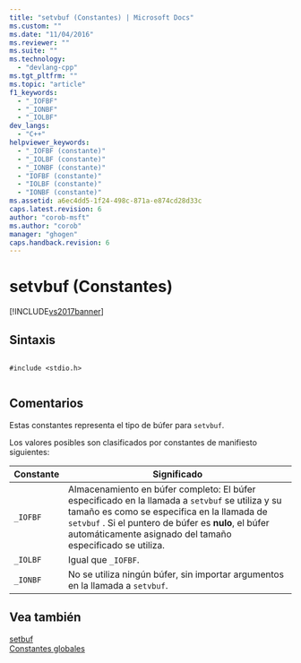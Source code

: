 ```yaml
---
title: "setvbuf (Constantes) | Microsoft Docs"
ms.custom: ""
ms.date: "11/04/2016"
ms.reviewer: ""
ms.suite: ""
ms.technology: 
  - "devlang-cpp"
ms.tgt_pltfrm: ""
ms.topic: "article"
f1_keywords: 
  - "_IOFBF"
  - "_IONBF"
  - "_IOLBF"
dev_langs: 
  - "C++"
helpviewer_keywords: 
  - "_IOFBF (constante)"
  - "_IOLBF (constante)"
  - "_IONBF (constante)"
  - "IOFBF (constante)"
  - "IOLBF (constante)"
  - "IONBF (constante)"
ms.assetid: a6ec4dd5-1f24-498c-871a-e874cd28d33c
caps.latest.revision: 6
author: "corob-msft"
ms.author: "corob"
manager: "ghogen"
caps.handback.revision: 6
---
```

# setvbuf (Constantes)
[!INCLUDE[vs2017banner](../assembler/inline/includes/vs2017banner.md)]

## Sintaxis  
  
```  
  
#include <stdio.h>  
  
```  
  
## Comentarios  
 Estas constantes representa el tipo de búfer para `setvbuf`.  
  
 Los valores posibles son clasificados por constantes de manifiesto siguientes:  
  
|Constante|Significado|  
|---------------|-----------------|  
|`_IOFBF`|Almacenamiento en búfer completo: El búfer especificado en la llamada a `setvbuf` se utiliza y su tamaño es como se especifica en la llamada de `setvbuf` .  Si el puntero de búfer es **nulo**, el búfer automáticamente asignado del tamaño especificado se utiliza.|  
|`_IOLBF`|Igual que `_IOFBF`.|  
|`_IONBF`|No se utiliza ningún búfer, sin importar argumentos en la llamada a `setvbuf`.|  
  
## Vea también  
 [setbuf](../c-runtime-library/reference/setbuf.md)   
 [Constantes globales](../c-runtime-library/global-constants.md)